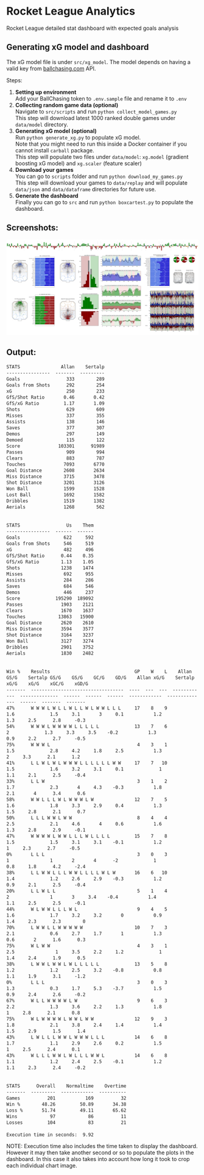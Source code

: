 # Rocket League Analytics
Rocket League detailed stat dashboard with expected goals analysis

## Generating xG model and dashboard

The xG model file is under `src/xg_model`.
The model depends on having a valid key from [ballchasing.com]() API.

Steps:
1. **Setting up environment**  
   Add your BallChasing token to `.env.sample` file and rename it to `.env`
2. **Collecting random game data (optional)**  
   Navigate to `src/scripts` and run `python collect_model_games.py`  
   This step will download latest 1000 ranked double games under `data/model` directory.
3. **Generating xG model (optional)**  
   Run `python generate_xg.py` to populate xG model.  
   Note that you might need to run this inside a Docker container if you cannot install `carball` package.  
   This step will populate two files under `data/model`: `xg.model` (gradient boosting xG model) and `xg.scaler` (feature scaler)
4. **Download your games**  
   You can go to `scripts` folder and run `python download_my_games.py`  
   This step will download your games to `data/replay` and will populate `data/json` and `data/dataframe` directories for future use.
5. **Generate the dashboard**  
   Finally you can go to `src` and run `python boxcartest.py` to populate the dashboard.

## Screenshots:
![full_canvas.png](https://raw.githubusercontent.com/sertalpbilal/rocket_league_analytics/main/full_canvas.png)

## Output:
```
STATS               Allan    Sertalp
----------------  -------  ---------
Goals                 333        289
Goals from Shots      292        254
xG                    250        233
GfS/Shot Ratio       0.46       0.42
GfS/xG Ratio         1.17       1.09
Shots                 629        609
Misses                337        355
Assists               138        146
Saves                 377        307
Demos                 297        149
Demoed                115        122
Score              103301      91989
Passes                909        994
Clears                883        787
Touches              7093       6770
Goal Distance        2608       2634
Miss Distance        3715       3478
Shot Distance        3201       3126
Won Ball             1599       1528
Lost Ball            1692       1582
Dribbles             1519       1382
Aerials              1268        562


STATS                 Us    Them
----------------  ------  ------
Goals                622     592
Goals from Shots     546     519
xG                   482     496
GfS/Shot Ratio      0.44    0.35
GfS/xG Ratio        1.13    1.05
Shots               1238    1474
Misses               692     955
Assists              284     286
Saves                684     546
Demos                446     237
Score             195290  189092
Passes              1903    2121
Clears              1670    1637
Touches            13863   15900
Goal Distance       2620    2610
Miss Distance       3594    3577
Shot Distance       3164    3237
Won Ball            3127    3274
Dribbles            2901    3752
Aerials             1830    2482


Win %    Results                               GP    W    L    Allan GS/G    Sertalp GS/G    GS/G    GC/G    GD/G    Allan xG/G    Sertalp xG/G    xG/G    xGC/G    xGD/G
-------  ----------------------------------  ----  ---  ---  ------------  --------------  ------  ------  ------  ------------  --------------  ------  -------  -------
47%      W W W L W L L W L L W L W W L L L     17    8    9           1.6             1.5     3.1       3     0.1           1.2             1.3     2.5      2.8     -0.3
54%      W W W L W W W W L L L L L             13    7    6             2             1.3     3.3     3.5    -0.2           1.3             0.9     2.2      2.7     -0.5
75%      W W W L                                4    3    1           1.5             2.8     4.2     1.8     2.5           1.3               2     3.3      2.1      1.2
41%      L L W L W L W W W L L L L L L W W     17    7   10           1.5             1.6     3.2     3.1     0.1             1             1.1     2.1      2.5     -0.4
33%      L L W                                  3    1    2           1.7             2.3       4     4.3    -0.3           1.8             2.1       4      3.4      0.6
58%      W W L L L W L W W W L W               12    7    5           1.6             1.8     3.3     2.9     0.4           1.3             1.5     2.8      2.1      0.7
50%      L L L W W L W W                        8    4    4           2.5             2.1     4.6       4     0.6           1.6             1.3     2.8      2.9     -0.1
47%      W W W W L W W L L L W L L L L         15    7    8           1.5             1.5     3.1     3.1    -0.1           1.2               1     2.3      2.7     -0.5
0%       L L L                                  3    0    3             1               1       2       4      -2             1             0.8     1.8      4.2     -2.4
38%      L L W W L L L W W L L L L W L W       16    6   10           1.4             1.2     2.6     2.9    -0.3           1.2             0.9     2.1      2.5     -0.4
20%      L L W L L                              5    1    4             2               1       3     3.4    -0.4           1.4             1.1     2.5      2.5     -0.1
44%      W L W W L L L W L                      9    4    5           1.6             1.7     3.2     3.2       0           0.9             1.4     2.3      2.3        0
70%      L W W L L W W W W W                   10    7    3           2.1             0.6     2.7     1.7       1           1.3             0.6       2      1.6      0.3
75%      W L W W                                4    3    1           2.5               1     3.5     2.2     1.2             1             1.4     2.4      1.9      0.5
38%      L W W L W W L W L L L L L             13    5    8           1.2             1.2     2.5     3.2    -0.8           0.8             1.1     1.9      3.1     -1.2
0%       L L L                                  3    0    3           1.3             0.3     1.7     5.3    -3.7           1.5             0.9     2.4      2.6     -0.2
67%      W L L W W W W L W                      9    6    3           2.2             1.3     3.6     2.2     1.3           1.8               1     2.8      2.1      0.8
75%      W L W W W W L W W L W W               12    9    3           1.8             2.1     3.8     2.4     1.4           1.4             1.5     2.9      1.5      1.4
43%      L W L L L W W L W W W L L L           14    6    8           1.7             1.1     2.9     2.6     0.2           1.5               1     2.5      2.4      0.1
43%      W L L L W W L W L L L W W L           14    6    8           1.1             1.2     2.4     2.5    -0.1           1.2             1.1     2.3      2.4     -0.2


STATS      Overall    Normaltime    Overtime
-------  ---------  ------------  ----------
Games          201           169          32
Win %        48.26         50.89       34.38
Loss %       51.74         49.11       65.62
Wins            97            86          11
Losses         104            83          21

Execution time in seconds:  9.92
```

NOTE: Execution time also includes the time taken to display the dashboard. However it may then take another second or so to populate the plots in the dashboard. In this case it also takes into account how long it took to crop each individual chart image.
